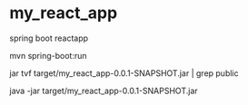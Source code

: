 # my_react_app
spring boot reactapp

mvn spring-boot:run

 jar tvf target/my_react_app-0.0.1-SNAPSHOT.jar | grep public




java -jar target/my_react_app-0.0.1-SNAPSHOT.jar